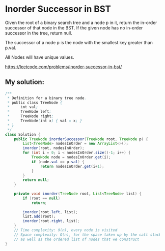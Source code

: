 # Inorder Successor in BST

Given the root of a binary search tree and a node p in it, return the in-order successor of that node in the BST. If the given node has no in-order successor in the tree, return null.

The successor of a node p is the node with the smallest key greater than p.val.

All Nodes will have unique values.

https://leetcode.com/problems/inorder-successor-in-bst/

## My solution:

```Java
/**
 * Definition for a binary tree node.
 * public class TreeNode {
 *     int val;
 *     TreeNode left;
 *     TreeNode right;
 *     TreeNode(int x) { val = x; }
 * }
 */
class Solution {
    public TreeNode inorderSuccessor(TreeNode root, TreeNode p) {
        List<TreeNode> nodesInOrder = new ArrayList<>();
        inorder(root, nodesInOrder);
        for (int i = 0; i < nodesInOrder.size()-1; i++) {
            TreeNode node = nodesInOrder.get(i);
            if (node.val == p.val) {
                return nodesInOrder.get(i+1);
            }
        }
        return null;
    }
    
    private void inorder(TreeNode root, List<TreeNode> list) {
        if (root == null)
            return;
        
        inorder(root.left, list);
        list.add(root);
        inorder(root.right, list);
    }
    // Time complexity: O(n), every node is visited
    // Space complexity: O(n), for the space taken up by the call stack during recursion,
    // as well as the ordered list of nodes that we construct
}
```

